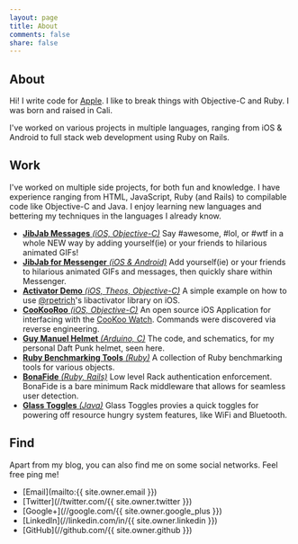 ```yaml
---
layout: page
title: About
comments: false
share: false
---
```


## About

Hi! I write code for [Apple](//www.apple.com/). I like to break things with Objective-C and Ruby. I was born and raised in Cali.

I've worked on various projects in multiple languages, ranging from iOS & Android to full stack web development using Ruby on Rails.

## Work

I've worked on multiple side projects, for both fun and knowledge. I have experience ranging from HTML, JavaScript, Ruby (and Rails) to compilable code like Objective-C and Java. I enjoy learning new languages and bettering my techniques in the languages I already know.

* [**JibJab Messages** *(iOS, Objective-C)*](https://msgs.jibjab.com) Say #awesome, #lol, or #wtf in a whole NEW way by adding yourself(ie) or your friends to hilarious animated GIFs!
* [**JibJab for Messenger** *(iOS & Android)*](https://msgs.jibjab.com/messenger) Add yourself(ie) or your friends to hilarious animated GIFs and messages, then quickly share within Messenger.
* [**Activator Demo** *(iOS, Theos, Objective-C)*](https://github.com/Tyr0/ActivatorDemo) A simple example on how to use [@rpetrich](https://twitter.com/rpetrich)'s libactivator library on iOS.
* [**CooKooRoo** *(iOS, Objective-C)*](https://github.com/Tyr0/CooKooRoo) An open source iOS Application for interfacing with the [CooKoo Watch](http://www.cookoowatch.com/). Commands were discovered via reverse engineering.
* [**Guy Manuel Helmet** *(Arduino, C)*](https://github.com/Tyr0/Guy-Manuel-Helmet) The code, and schematics, for my personal Daft Punk helmet, seen here.
* [**Ruby Benchmarking Tools** *(Ruby)*](https://github.com/Tyr0/ruby-benchmarking-tools) A collection of Ruby benchmarking tools for various objects.
* [**BonaFide** *(Ruby, Rails)*](https://github.com/Tyr0/bona_fide) Low level Rack authentication enforcement. BonaFide is a bare minimum Rack middleware that allows for seamless user detection.
* [**Glass Toggles** *(Java)*](https://github.com/Tyr0/Glass-Toggles) Glass Toggles provies a quick toggles for powering off resource hungry system features, like WiFi and Bluetooth.

## Find

Apart from my blog, you can also find me on some social networks. Feel free ping me!

* [Email](mailto:{{ site.owner.email }})
* [Twitter](//twitter.com/{{ site.owner.twitter }})
* [Google+](//google.com/{{ site.owner.google_plus }})
* [LinkedIn](//linkedin.com/in/{{ site.owner.linkedin }})
* [GitHub](//github.com/{{ site.owner.github }})
